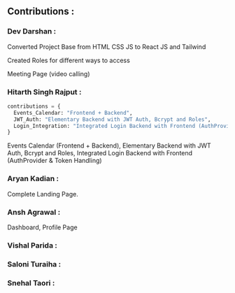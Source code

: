 ## Contributions : 

### Dev Darshan : 
Converted Project Base from HTML CSS JS to React JS and Tailwind

Created Roles for different ways to access

Meeting Page (video calling)

### Hitarth Singh Rajput :
```python
contributions = {
  Events_Calendar: "Frontend + Backend",
  JWT_Auth: "Elementary Backend with JWT Auth, Bcrypt and Roles",
  Login_Integration: "Integrated Login Backend with Frontend (AuthProvider & Token Handling)"
}
```
Events Calendar (Frontend + Backend), Elementary Backend with JWT Auth, Bcrypt and Roles, Integrated Login Backend with Frontend (AuthProvider & Token Handling)

### Aryan Kadian : 
Complete Landing Page.

### Ansh Agrawal : 
Dashboard, Profile Page

### Vishal Parida : 

### Saloni Turaiha : 

### Snehal Taori : 
